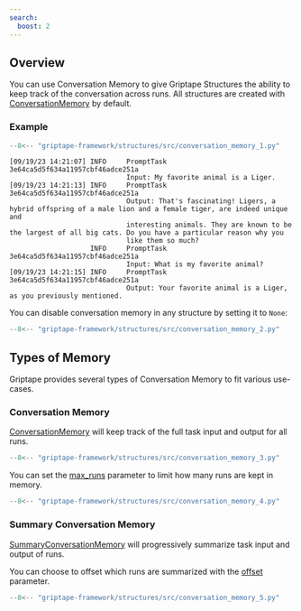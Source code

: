 ```yaml
---
search:
  boost: 2 
---
```


## Overview

You can use Conversation Memory to give Griptape Structures the ability to keep track of the conversation across runs. All structures are created with [ConversationMemory](../../reference/griptape/memory/structure/conversation_memory.md) by default.

### Example

```python
--8<-- "griptape-framework/structures/src/conversation_memory_1.py"
```

```
[09/19/23 14:21:07] INFO     PromptTask 3e64ca5d5f634a11957cbf46adce251a
                             Input: My favorite animal is a Liger.
[09/19/23 14:21:13] INFO     PromptTask 3e64ca5d5f634a11957cbf46adce251a
                             Output: That's fascinating! Ligers, a hybrid offspring of a male lion and a female tiger, are indeed unique and
                             interesting animals. They are known to be the largest of all big cats. Do you have a particular reason why you
                             like them so much?
                    INFO     PromptTask 3e64ca5d5f634a11957cbf46adce251a
                             Input: What is my favorite animal?
[09/19/23 14:21:15] INFO     PromptTask 3e64ca5d5f634a11957cbf46adce251a
                             Output: Your favorite animal is a Liger, as you previously mentioned.
```

You can disable conversation memory in any structure by setting it to `None`:

```python
--8<-- "griptape-framework/structures/src/conversation_memory_2.py"
```

## Types of Memory

Griptape provides several types of Conversation Memory to fit various use-cases.

### Conversation Memory

[ConversationMemory](../../reference/griptape/memory/structure/conversation_memory.md) will keep track of the full task input and output for all runs.

```python
--8<-- "griptape-framework/structures/src/conversation_memory_3.py"
```

You can set the [max_runs](../../reference/griptape/memory/structure/base_conversation_memory.md#griptape.memory.structure.base_conversation_memory.BaseConversationMemory.max_runs) parameter to limit how many runs are kept in memory.

```python
--8<-- "griptape-framework/structures/src/conversation_memory_4.py"
```

### Summary Conversation Memory

[SummaryConversationMemory](../../reference/griptape/memory/structure/summary_conversation_memory.md) will progressively summarize task input and output of runs.

You can choose to offset which runs are summarized with the
[offset](../../reference/griptape/memory/structure/summary_conversation_memory.md#griptape.memory.structure.summary_conversation_memory.SummaryConversationMemory.offset) parameter.

```python
--8<-- "griptape-framework/structures/src/conversation_memory_5.py"
```

